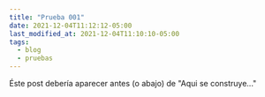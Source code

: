 ```yaml
---
title: "Prueba 001"
date: 2021-12-04T11:12:12-05:00
last_modified_at: 2021-12-04T11:10:10-05:00
tags: 
  - blog
  - pruebas
---
```


Éste post debería aparecer antes (o abajo) de "Aqui se construye..."